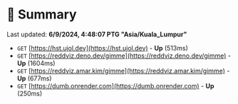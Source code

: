 # 📖 Summary
Last updated: **6/9/2024, 4:48:07 PTG "Asia/Kuala_Lumpur"**

- `GET` [https://hst.ujol.dev](https://hst.ujol.dev) - **Up** (513ms)
- `GET` [https://reddviz.deno.dev/gimme](https://reddviz.deno.dev/gimme) - **Up** (1604ms)
- `GET` [https://reddviz.amar.kim/gimme](https://reddviz.amar.kim/gimme) - **Up** (677ms)
- `GET` [https://dumb.onrender.com](https://dumb.onrender.com) - **Up** (250ms)
